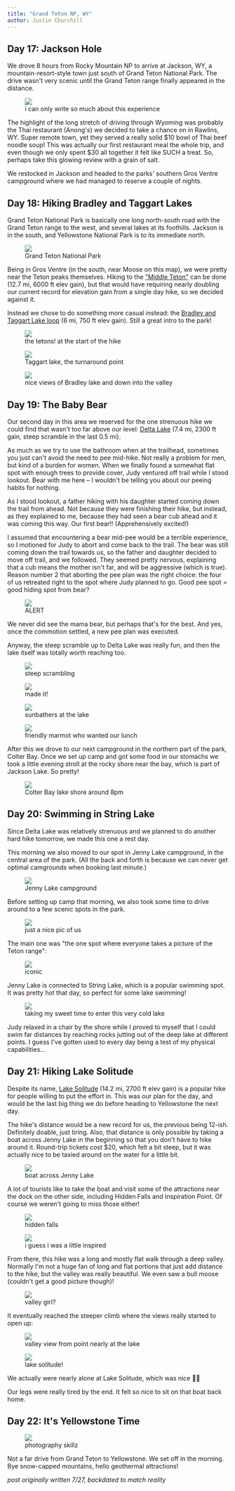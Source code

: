 ```yaml
---
title: "Grand Teton NP, WY"
author: Justin Churchill
---
```


## Day 17: Jackson Hole
We drove 8 hours from Rocky Mountain NP to arrive at Jackson, WY, a mountain-resort-style town just south of Grand Teton National Park. The drive wasn't very scenic until the Grand Teton range finally appeared in the distance.
<!-- empty wyoming -->
<figure>
    <img src="https://lh3.googleusercontent.com/pw/AM-JKLXAiSMu5hK_elf-tkUDLuc2f3BRCKEXi1hZerGptIVq46Ng3DqiCexAGMHD4gZvz-1giyxMFtBzuxUilDBQWVkjc5nsrDpvfLSw2otGFz41p3bJ3-DHP-BXucmbSlCXelMDysocHkzBD4Y45TGtpXjZGQ=w1862-h1396-no?authuser=0">
    <figcaption>i can only write so much about this experience</figcaption>
</figure>

The highlight of the long stretch of driving through Wyoming was probably the Thai restaurant (Anong's) we decided to take a chance on in Rawlins, WY. Super remote town, yet they served a really solid $10 bowl of Thai beef noodle soup! This was actually our first restaurant meal the whole trip, and even though we only spent $30 all together it felt like SUCH a treat. So, perhaps take this glowing review with a grain of salt.

We restocked in Jackson and headed to the parks' southern Gros Ventre campground where we had managed to reserve a couple of nights.

## Day 18: Hiking Bradley and Taggart Lakes

Grand Teton National Park is basically one long north-south road with the Grand Teton range to the west, and several lakes at its foothills. Jackson is in the south, and Yellowstone National Park is to its immediate north. 

<!-- map of park -->
<figure>
    <img src="https://lh3.googleusercontent.com/pw/AM-JKLXni-Li1vX3JaRSkNR6Q583ZoGvDxLaSsJZ2xpmOJz54XW3K3rjh18pYXcXs6W0y9s84mnyFdhdMCMOb8JIL2pNOiQXofr8cb0ZO8nkOfIsy3y6QyRnqQ0PvVS9hUWuW4lqEx9Sag0CRa5nRS6oVEBeiA=w601-h691-no?authuser=0">
    <figcaption>Grand Teton National Park</figcaption>
</figure>

Being in Gros Ventre (in the south, near Moose on this map), we were pretty near the Teton peaks themselves. Hiking to the ["Middle Teton"](https://www.alltrails.com/trail/us/wyoming/middle-teton-southwest-couloir) can be done (12.7 mi, 6000 ft elev gain), but that would have requiring nearly doubling our current record for elevation gain from a single day hike, so we decided against it. 

Instead we chose to do something more casual instead: the [Bradley and Taggart Lake loop](https://www.alltrails.com/trail/us/wyoming/taggart-lake-and-bradley-lake) (6 mi, 750 ft elev gain). Still a great intro to the park!

<!-- sight of the grand teton range from start of bradley lake hike -->
<figure>
    <img src="https://lh3.googleusercontent.com/pw/AM-JKLWVP2VgvbNDeWKnFOuYrn99xjvYxMEDDkPS7sV2gs0oOpx-7dNNAEl6g_lRBZPAeVxuuu353rha7vxyg9oV1TyM2L_5pvT_wLB0ETQr_yx7Y8CD5ALUSMTS-0V86sCwWA3euBmucx2BdlMDePfL3enS8w=w1862-h1396-no?authuser=0">
    <figcaption>the tetons! at the start of the hike</figcaption>
</figure>

<!-- taggart lake -->
<figure>
    <img src="https://lh3.googleusercontent.com/pw/AM-JKLXG2BRvHdzkRXTMhGz8mkT6UYd2FPnLerPYfJPc45ocP6BbfCaE4aLn0w8iSEXFiakbI7pLru67Vb-70sYL72vu5G49DutU9PlKOO45s-4JGKAZCnB-tC-6BfgSEQ_rtlRJ5mm6ruxQonvJFZxTdYFwlw=w1862-h1396-no?authuser=0">
    <figcaption>Taggart lake, the turnaround point</figcaption>
</figure>

<!-- judy posing with bradley lake from higher up -->
<figure>
    <img src="https://lh3.googleusercontent.com/pw/AM-JKLWpt8FpqqK5ap9KXDb-SrQ0IEPHLU5yh3UFpAf6JLMAQdeA-vt-8eZElloXbFjnTm8Fh2GCLEZqTsrpED1LNae4WvXOCNn7YsUHrYyZ4Xhj2RRq923KkWrlfkX7hKTg1PeX9_Nv8DdnIfYGXpZdKx8L9g=w1862-h1396-no?authuser=0">
    <figcaption>nice views of Bradley lake and down into the valley</figcaption>
</figure>

## Day 19: The Baby Bear

Our second day in this area we reserved for the one strenuous hike we could find that wasn't too far above our level: [Delta Lake](https://www.alltrails.com/trail/us/wyoming/delta-lake-via-lupine-meadows-access) (7.4 mi, 2300 ft gain, steep scramble in the last 0.5 mi). 

As much as we try to use the bathroom when at the trailhead, sometimes you just can't avoid the need to pee mid-hike. Not really a problem for men, but kind of a burden for women. When we finally found a somewhat flat spot with enough trees to provide cover, Judy ventured off trail while I stood lookout. Bear with me here – I wouldn't be telling you about our peeing habits for nothing.

As I stood lookout, a father hiking with his daughter started coming down the trail from ahead. Not because they were finishing their hike, but instead, as they explained to me, because they had seen a bear cub ahead and it was coming this way. Our first bear!! (Apprehensively excited!)

I assumed that encountering a bear mid-pee would be a terrible experience, so I motioned for Judy to abort and come back to the trail. The bear was still coming down the trail towards us, so the father and daughter decided to move off trail, and we followed. They seemed pretty nervous, explaining that a cub means the mother isn't far, and will be aggressive (which is true). Reason number 2 that aborting the pee plan was the right choice: the four of us retreated right to the spot where Judy planned to go. Good pee spot = good hiding spot from bear?

<!-- bear cub on way to delta lake -->
<figure>
    <img src="https://lh3.googleusercontent.com/pw/AM-JKLUZvhLY7i1gJVfZiO7xIrSisMYwb2U__XiqULDGegpM0YvFemi2O-tIdAyFOyMo476AtEIUbS38WNpB01PR5xyTKUNkAnwr4jCC9VIsWQ2LCFqJSEZS9sXBlhih9sAdsbknbzfFjdoBeYUHEilgfq4AdQ=w1048-h1396-no?authuser=0">
    <figcaption>ALERT</figcaption>
</figure>

We never did see the mama bear, but perhaps that's for the best. And yes, once the commotion settled, a new pee plan was executed.

Anyway, the steep scramble up to Delta Lake was really fun, and then the lake itself was totally worth reaching too. 

<!-- judy on steep climb to delta lake -->
<figure>
    <img src="https://lh3.googleusercontent.com/pw/AM-JKLXlG2DMKzgopbny4nSOuJl5qRxvv6gTKgc0O_frPRHfymLnZ93C_eQELOKNlzfzu7g8NJJtvimThl387wpjNjjgLVSr1tigU-hVJhmF3pjfK40QWo1cseeBbINQ2L6C2Wg1pdpjhVgF_bG4fR5uyp1lSA=w1862-h1396-no?authuser=0">
    <figcaption>steep scrambling</figcaption>
</figure>

<!-- me at delta lake -->
<figure>
    <img src="https://lh3.googleusercontent.com/pw/AM-JKLXgi5wqvHiv2g_qWyIZIk0izt1SElJ16uYYhnqKTo-uLyMXPNhhklW-S4xS_UX89GWpXe2CJJ2D2Wcc_gWFBtYI1a5x2BJkuTF2KkbMfhgxAuRxziXG8igpK9cm_NXwG_WG6tyEHM7vwA99sudbIq7ang=w1862-h1396-no?authuser=0">
    <figcaption>made it!</figcaption>
</figure>

<!-- sunbathers at delta lake -->
<figure>
    <img src="https://lh3.googleusercontent.com/pw/AM-JKLUTeuReu59_7dtJmT8XeF8mKS91ABIyvStOLNkM8P_baxcfwE1uQsb7v6ON7iG9lH344yEVMIEeBCuWffp4iswndPebB7jAGkUTu8szCAB9EvxFwRkAXWGwWGXRDCMzvgEp0veu3yQ6mnmEHN8OnQmh7w=w1862-h1396-no?authuser=0">
    <figcaption>sunbathers at the lake</figcaption>
</figure>

<!-- curious marmot at delta lake -->
<figure>
    <img src="https://lh3.googleusercontent.com/pw/AM-JKLWtwGDoqn9HIC_XnPyu6HWCNCdnlADrI1NipftprsdAASJQsXZRSyTTQhMoolHmCOeINnIUo83HBD-_-99T2jYifIFaWWOrYTizFXulI9t_5BH2MwwTSWqZjW66_iLzS_LKscHeXTNq58MrponEhVZV4w=w1048-h1396-no?authuser=0">
    <figcaption>friendly marmot who wanted our lunch</figcaption>
</figure>

After this we drove to our next campground in the northern part of the park, Colter Bay. Once we set up camp and got some food in our stomachs we took a little evening stroll at the rocky shore near the bay, which is part of Jackson Lake. So pretty!

<!-- colter bay rock beach in evening -->
<figure>
    <img src="https://lh3.googleusercontent.com/pw/AM-JKLVawrNZES3Xwk8663olBjlcr7sNJIx0BOntVk7QUMZLqogg2hLDbCvl_6E6b1g29fP8pLYmi2j_-tpm-yqZV9vi6rRQ1ltJ72a2jByZqGSqDTMEVCMMfqLAJ0rblgYItvNU6O1r6MybtLs_Bf9NGnyENA=w1862-h1396-no?authuser=0">
    <figcaption>Colter Bay lake shore around 8pm</figcaption>
</figure>


## Day 20: Swimming in String Lake

Since Delta Lake was relatively strenuous and we planned to do another hard hike tomorrow, we made this one a rest day.

This morning we also moved to our spot in Jenny Lake campground, in the central area of the park. (All the back and forth is because we can never get optimal camgrounds when booking last minute.)

<!-- campground at jenny lake -->
<figure>
    <img src="https://lh3.googleusercontent.com/pw/AM-JKLVLOSXV6_XnERPmf6g6I_CZ6NRDpn3wrqkeu25STy86cUy00twyDBm7RHXvr8UkCm10KqzJSTxIoj_MhyWRAFIUE4iaWdRdroFZyStVLQxYysfPlhKJCqRfO9NLO-epayUdpIhSVlACdu7KLLhw-YcSKw=w1862-h1396-no?authuser=0">
    <figcaption>Jenny Lake campground</figcaption>
</figure>

Before setting up camp that morning, we also took some time to drive around to a few scenic spots in the park.

<!-- judy and me in iconic teton shot -->
<figure>
    <img src="https://lh3.googleusercontent.com/pw/AM-JKLX7oZdFPGsQsYExLzFZRIhOD5xtWRO32NMeJA4pXQ1HIst_GA3ZOtKEpy62A8_-1N2zQqzsPNFlgBpQwt5dtxFk_-KtRwgbssdEa1k6DNX3Ifg2Rq1pQQ-yrteu9kwtnoMyhGRAy_S1MWMAdhtVHWQEtw=w1860-h1396-no?authuser=0">
    <figcaption>just a nice pic of us</figcaption>
</figure>

The main one was "the one spot where everyone takes a picture of the Teton range":

<!-- iconic teton shot with duck -->
<figure>
    <img src="https://lh3.googleusercontent.com/pw/AM-JKLWSmhGzd1SlzGlmBuT2s7TuYvg_lS_8D_JqlRDufedbSXry85nAQxrLOFWxGXIrPd72pb89I9PmnNRBVaDQhZePx30SXnmtZhO1Dv0GO4QeeEfhLG4-34dXuNYUa0NDcmbX83BEML59w0EoPF-UmYvXhw=w1048-h1396-no?authuser=0">
    <figcaption>iconic</figcaption>
</figure>

Jenny Lake is connected to String Lake, which is a popular swimming spot. It was pretty hot that day, so perfect for some lake swimming!

<!-- beginning my swim in string lake -->
<figure>
    <img src="https://lh3.googleusercontent.com/pw/AM-JKLXo-dv7YWnX3s5n7TIvIU4NIJHn-7A6cUR8seF77w_evybjITxc3q-i6d_OOh8LkjAmRb8kIncCs9pVGD2hJvpZJ7Pkf5YWC_6PsuNKjeRbmkXDY6G66Y-8RvOJUWQZNAftrXt2RTysnGbFvP-0HICpcQ=w1862-h1396-no?authuser=0">
    <figcaption>taking my sweet time to enter this very cold lake</figcaption>
</figure>

Judy relaxed in a chair by the shore while I proved to myself that I could swim far distances by reaching rocks jutting out of the deep lake at different points. I guess I've gotten used to every day being a test of my physical capabilities...

## Day 21: Hiking Lake Solitude

Despite its name, [Lake Solitude](https://www.alltrails.com/trail/us/wyoming/lake-solitude-trail) (14.2 mi, 2700 ft elev gain) is a popular hike for people willing to put the effort in. This was our plan for the day, and would be the last big thing we do before heading to Yellowstone the next day.

The hike's distance would be a new record for us, the previous being 12-ish. Definitely doable, just tiring. Also, that distance is only possible by taking a boat across Jenny Lake in the beginning so that you don't have to hike around it. Round-trip tickets cost $20, which felt a bit steep, but it was actually nice to be taxied around on the water for a little bit.

<!-- judy and me in boat ride over to lake solitude hike -->
<figure>
    <img src="https://lh3.googleusercontent.com/pw/AM-JKLVU22UmDsP5wo9NB3Gfxq3jfb9WLwI4s83AUN1KLZmAVcsvSdBUqGXXTDQqRU1pJtPIOCnA1W4pKJlCICIFB-BYztyXY8lftnSxsItzljSaL6WfvhMvkpam9tdR6ljUjkilHO97MvO0voNTp2KjWAOBHQ=w1860-h1396-no?authuser=0">
    <figcaption>boat across Jenny Lake</figcaption>
</figure>

A lot of tourists like to take the boat and visit some of the attractions near the dock on the other side, including Hidden Falls and Inspiration Point. Of course we weren't going to miss those either!

<!-- hidden falls -->
<figure>
    <img src="https://lh3.googleusercontent.com/pw/AM-JKLX2FZzIdbDN4t94ChrQ_h5V188iWh2pB4gjbEl2WUoTKcYZr9ZEYOIAogATaEc9yePfo153nsZuKo3etCFDM6mJxlNeZk7NM7LgLAyF7-gtTEQqh1aZQAleyWkBopB81j92QGcVJJNwZptLDpyizMxKMw=w1048-h1396-no?authuser=0">
    <figcaption>hidden falls</figcaption>
</figure>

<!-- view of water from inspiration point -->
<figure>
    <img src="https://lh3.googleusercontent.com/pw/AM-JKLUsZaBxfGo8q86AcwPEFFSMeIhtAqvYLtH9wLHAVsV_SDHYk59ix2HADtY-fU5-ONvpV2dKaPhTbYkJ7AZNvRe5GgTNycsX_f-SzAaSIiEPJZf6CMFUX9zjKYSL58ceYFhpfADVadVcvkecQoEaQIa70g=w1862-h1396-no?authuser=0">
    <figcaption>i guess i was a little inspired</figcaption>
</figure>

From there, this hike was a long and mostly flat walk through a deep valley. Normally I'm not a huge fan of long and flat portions that just add distance to the hike, but the valley was really beautiful. We even saw a bull moose (couldn't get a good picture though)!

<!-- judy in valley on way to lake solitude -->
<figure>
    <img src="https://lh3.googleusercontent.com/pw/AM-JKLUo8sd_mSnNN_axIjiqlNMB8z6unz9z9U5EeZ4UJgyZlzIlTHh1oPgnsRflgrm4OOhpjWOns9q1_f60QX7qi_pbdWus71qkNLAgmDOs5FYqE1Pb4_yghhvFvPalqsPsRP49EJ8KW2Fs4FgsXF-6bIFs8Q=w1862-h1396-no?authuser=0">
    <figcaption>valley girl?</figcaption>
</figure>

It eventually reached the steeper climb where the views really started to open up: 

<!-- me, nearly at lake solitude, with valley and mountains in background -->
<figure>
    <img src="https://lh3.googleusercontent.com/pw/AM-JKLW7xL-S6GZM8ebsZYsXvM2KPW3F7t-TjW8rd93HAsNb10cf5wMwjbzI79UqFS0YN-fUuiB4P19FroaHcF9KvuRjheIiA17kt8UkimzaDudurWfJWfAhxWwYFZcUtuE6DlQ6KcLJmWZJeXHE6mKm_Qerlg=w1862-h1396-no?authuser=0">
    <figcaption>valley view from point nearly at the lake</figcaption>
</figure>

<!-- me in front of lake solitude -->
<figure>
    <img src="https://lh3.googleusercontent.com/pw/AM-JKLVLTMwUoqBsACzQtmmFEElKKtfjQoOg6-8meTHuXwztMyBpsHLqspBT2xZ3GKJ6JFiTh0hoF5tnarfY4lNZukPDXQwCdG_uC90A2P4660FR4ChR4PSAhBAaHhogRkO_-vIaqHXXYVAZ-Ivzsrb0_fh83Q=w1862-h1396-no?authuser=0">
    <figcaption>lake solitude!</figcaption>
</figure>

We actually were nearly alone at Lake Solitude, which was nice 🧘‍♂️

Our legs were really tired by the end. It felt so nice to sit on that boat back home.

## Day 22: It's Yellowstone Time

<!-- grand tetons in the car's side view mirror -->
<figure>
    <img src="https://lh3.googleusercontent.com/pw/AM-JKLVZuTRy24q51GQ70Ru8eTWuaDUrUud_CO16qenr0m4TsvTIb5TYEQyT-N8KWEGC2n_eXaJrGTXEqVg1T2t4xBf0Hw3yT77zEErpcsTYJIGeK3f4QfMsgNVNJ3mKL2ZeS62ZZLS_ZTgrCLtGa9iy8GrwXQ=w1862-h1396-no?authuser=0">
    <figcaption>photography skillz</figcaption>
</figure>

Not a far drive from Grand Teton to Yellowstone. We set off in the morning. Bye snow-capped mountains, hello geothermal attractions!

_post originally written 7/27, backdated to match reality_
